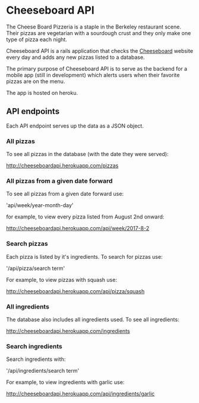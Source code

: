 # Cheeseboard API

The Cheese Board Pizzeria is a staple in the Berkeley restaurant scene. Their pizzas are vegetarian with a sourdough crust and they only make one type of pizza each night.

Cheeseboard API is a rails application that checks the [Cheeseboard](http://cheeseboardcollective.coop/pizza/) website every day and adds any
new pizzas listed to a database.

The primary purpose of Cheeseboard API is to serve as the backend for a mobile app (still in development) which alerts users when their favorite pizzas are on the menu.

The app is hosted on heroku.

## API endpoints

Each API endpoint serves up the data as a JSON object.

### All pizzas

To see all pizzas in the database (with the date they were served):

http://cheeseboardapi.herokuapp.com/pizzas

### All pizzas from a given date forward

To see all pizzas from a given date forward use:

'api/week/year-month-day'

for example, to view every pizza listed from August 2nd onward:

http://cheeseboardapi.herokuapp.com/api/week/2017-8-2

### Search pizzas

Each pizza is listed by it's ingredients. To search for pizzas use:

'/api/pizza/search term'

For example, to view pizzas with squash use:

http://cheeseboardapi.herokuapp.com/api/pizza/squash

### All ingredients

The database also includes all ingredients used. To see all ingredients:

http://cheeseboardapi.herokuapp.com/ingredients

### Search ingredients

Search ingredients with:

'/api/ingredients/search term'

For example, to view ingredients with garlic use:

http://cheeseboardapi.herokuapp.com/api/ingredients/garlic
